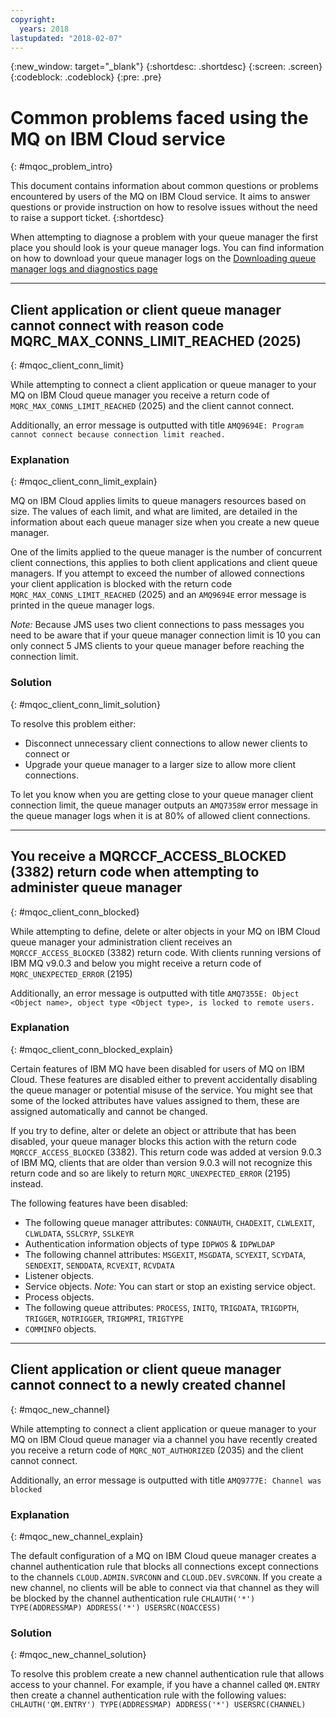 ```yaml
---
copyright:
  years: 2018
lastupdated: "2018-02-07"
---
```


{:new_window: target="_blank"}
{:shortdesc: .shortdesc}
{:screen: .screen}
{:codeblock: .codeblock}
{:pre: .pre}

# Common problems faced using the MQ on IBM Cloud service
{: #mqoc_problem_intro}

This document contains information about common questions or problems encountered by users of the MQ on IBM Cloud service. It aims to answer questions or provide instruction on how to resolve issues without the need to raise a support ticket.
{:shortdesc}

When attempting to diagnose a problem with your queue manager the first place you should look is your queue manager logs. You can find information on how to download your queue manager logs on the [Downloading queue manager logs and diagnostics page](/docs/services/mqcloud/mqoc_download_logs.html)

---

## Client application or client queue manager cannot connect with reason code MQRC_MAX_CONNS_LIMIT_REACHED (2025)
{: #mqoc_client_conn_limit}

While attempting to connect a client application or queue manager to your MQ on IBM Cloud queue manager you receive a return code of `MQRC_MAX_CONNS_LIMIT_REACHED` (2025) and the client cannot connect.

Additionally, an error message is outputted with title `AMQ9694E: Program cannot connect because connection limit reached.`

### Explanation
{: #mqoc_client_conn_limit_explain}

MQ on IBM Cloud applies limits to queue managers resources based on size. The values of each limit, and what are limited, are detailed in the information about each queue manager size when you create a new queue manager.

One of the limits applied to the queue manager is the number of concurrent client connections, this applies to both client applications and client queue managers. If you attempt to exceed the number of allowed connections your client application is blocked with the return code `MQRC_MAX_CONNS_LIMIT_REACHED` (2025) and an `AMQ9694E` error message is printed in the queue manager logs.

*Note:* Because JMS uses two client connections to pass messages you need to be aware that if your queue manager connection limit is 10 you can only connect 5 JMS clients to your queue manager before reaching the connection limit.

### Solution
{: #mqoc_client_conn_limit_solution}

To resolve this problem either:

* Disconnect unnecessary client connections to allow newer clients to connect
or
* Upgrade your queue manager to a larger size to allow more client connections.

To let you know when you are getting close to your queue manager client connection limit, the queue manager outputs an `AMQ7358W` error message in the queue manager logs when it is at 80% of allowed client connections.

---

## You receive a MQRCCF_ACCESS_BLOCKED (3382) return code when attempting to administer queue manager
{: #mqoc_client_conn_blocked}

While attempting to define, delete or alter objects in your MQ on IBM Cloud queue manager your administration client receives an `MQRCCF_ACCESS_BLOCKED` (3382) return code. With clients running versions of IBM MQ v9.0.3 and below you might receive a return code of `MQRC_UNEXPECTED_ERROR` (2195)

Additionally, an error message is outputted with title `AMQ7355E: Object <Object name>, object type <Object type>, is locked to remote users.`

### Explanation
{: #mqoc_client_conn_blocked_explain}

Certain features of IBM MQ have been disabled for users of MQ on IBM Cloud. These features are disabled either to prevent accidentally disabling the queue manager or potential misuse of the service. You might see that some of the locked attributes have values assigned to them, these are assigned automatically and cannot be changed.

If you try to define, alter or delete an object or attribute that has been disabled, your queue manager blocks this action with the return code `MQRCCF_ACCESS_BLOCKED` (3382). This return code was added at version 9.0.3 of IBM MQ, clients that are older than version 9.0.3 will not recognize this return code and so are likely to return `MQRC_UNEXPECTED_ERROR` (2195) instead.

The following features have been disabled:

* The following queue manager attributes: `CONNAUTH`, `CHADEXIT`, `CLWLEXIT`, `CLWLDATA`, `SSLCRYP`, `SSLKEYR`
* Authentication information objects of type `IDPWOS` & `IDPWLDAP`
* The following channel attributes: `MSGEXIT`, `MSGDATA`, `SCYEXIT`, `SCYDATA`, `SENDEXIT`, `SENDDATA`, `RCVEXIT`, `RCVDATA`
* Listener objects.
* Service objects. *Note:* You can start or stop an existing service object.
* Process objects.
* The following queue attributes: `PROCESS`, `INITQ`, `TRIGDATA`, `TRIGDPTH`, `TRIGGER`, `NOTRIGGER`, `TRIGMPRI`, `TRIGTYPE`
* `COMMINFO` objects.

---

## Client application or client queue manager cannot connect to a newly created channel
{: #mqoc_new_channel}

While attempting to connect a client application or queue manager to your MQ on IBM Cloud queue manager via a channel you have recently created you receive a return code of `MQRC_NOT_AUTHORIZED` (2035) and the client cannot connect.

Additionally, an error message is outputted with title `AMQ9777E: Channel was blocked`

### Explanation
{: #mqoc_new_channel_explain}

The default configuration of a MQ on IBM Cloud queue manager creates a channel authentication rule that blocks all connections except connections to the channels `CLOUD.ADMIN.SVRCONN` and `CLOUD.DEV.SVRCONN`. If you create a new channel, no clients will be able to connect via that channel as they will be blocked by the channel authentication rule `CHLAUTH('*') TYPE(ADDRESSMAP) ADDRESS('*') USERSRC(NOACCESS)`

### Solution
{: #mqoc_new_channel_solution}

To resolve this problem create a new channel authentication rule that allows access to your channel. For example, if you have a channel called `QM.ENTRY` then create a channel authentication rule with the following values: `CHLAUTH('QM.ENTRY') TYPE(ADDRESSMAP) ADDRESS('*') USERSRC(CHANNEL)`
